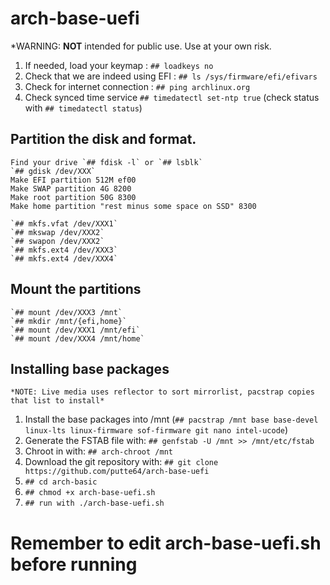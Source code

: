 # arch-base-uefi
*WARNING: **NOT** intended for public use. Use at your own risk.
1. If needed, load your keymap : `## loadkeys no`
2. Check that we are indeed using EFI : `## ls /sys/firmware/efi/efivars`
3. Check for internet connection : `## ping archlinux.org`
4. Check synced time service `## timedatectl set-ntp true` (check status with `## timedatectl status`)
## Partition the disk and format.
    Find your drive `## fdisk -l` or `## lsblk`
    `## gdisk /dev/XXX`
    Make EFI partition 512M ef00
    Make SWAP partition 4G 8200
    Make root partition 50G 8300
    Make home partition "rest minus some space on SSD" 8300
    
    `## mkfs.vfat /dev/XXX1`
    `## mkswap /dev/XXX2`
    `## swapon /dev/XXX2`
    `## mkfs.ext4 /dev/XXX3`
    `## mkfs.ext4 /dev/XXX4`
    
## Mount the partitions
    `## mount /dev/XXX3 /mnt`
    `## mkdir /mnt/{efi,home}`
    `## mount /dev/XXX1 /mnt/efi`
    `## mount /dev/XXX4 /mnt/home`

## Installing base packages
    *NOTE: Live media uses reflector to sort mirrorlist, pacstrap copies that list to install*
1. Install the base packages into /mnt (`## pacstrap /mnt base base-devel linux-lts linux-firmware sof-firmware git nano intel-ucode`)
1. Generate the FSTAB file with: `## genfstab -U /mnt >> /mnt/etc/fstab`
1. Chroot in with: `## arch-chroot /mnt`
1. Download the git repository with: `## git clone https://github.com/putte64/arch-base-uefi`
1. `## cd arch-basic`
1. `## chmod +x arch-base-uefi.sh`
1. `## run with ./arch-base-uefi.sh`

# Remember to edit arch-base-uefi.sh before running
